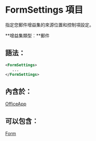 
# <a name="formsettings-element"></a>FormSettings 項目
指定您郵件增益集的來源位置和控制項設定。

 **增益集類型︰**郵件


## <a name="syntax:"></a>語法：


```XML
<FormSettings>
   ...
</FormSettings>
```


## <a name="contained-in:"></a>內含於：

[OfficeApp](../../reference/manifest/officeapp.md)


## <a name="can-contain:"></a>可以包含︰

[Form](../../reference/manifest/form.md)


